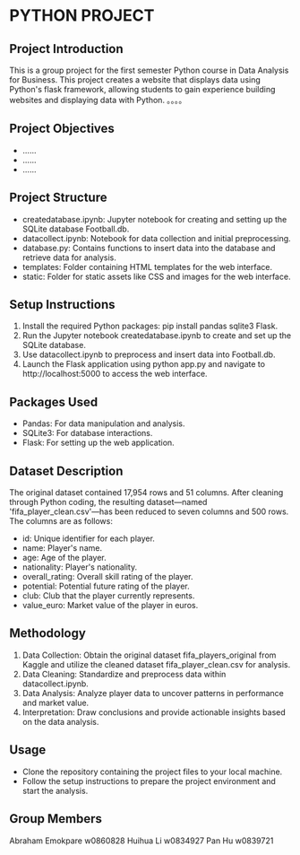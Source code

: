 # PYTHON PROJECT

## Project Introduction
This is a group project for the first semester Python course in Data Analysis for Business. This project creates a website that displays data using Python's flask framework, allowing students to gain experience building websites and displaying data with Python.
。。。。

## Project Objectives
- ......
- ......
- ......

## Project Structure
- createdatabase.ipynb: Jupyter notebook for creating and setting up the SQLite database Football.db.
- datacollect.ipynb: Notebook for data collection and initial preprocessing.
- database.py: Contains functions to insert data into the database and retrieve data for analysis.
- templates: Folder containing HTML templates for the web interface.
- static: Folder for static assets like CSS and images for the web interface.

## Setup Instructions
1.	Install the required Python packages: pip install pandas sqlite3 Flask.
2.	Run the Jupyter notebook createdatabase.ipynb to create and set up the SQLite database.
3.	Use datacollect.ipynb to preprocess and insert data into Football.db.
4.	Launch the Flask application using python app.py and navigate to http://localhost:5000 to access the web interface.
   
## Packages Used
- Pandas: For data manipulation and analysis.
- SQLite3: For database interactions.
- Flask: For setting up the web application.

## Dataset Description
The original dataset contained 17,954 rows and 51 columns. After cleaning through Python coding, the resulting dataset—named 'fifa_player_clean.csv'—has been reduced to seven columns and 500 rows. The columns are as follows: 
- id: Unique identifier for each player.
- name: Player's name.
- age: Age of the player.
- nationality: Player's nationality.
- overall_rating: Overall skill rating of the player.
- potential: Potential future rating of the player.
- club: Club that the player currently represents.
- value_euro: Market value of the player in euros.

## Methodology
1.	Data Collection: Obtain the original dataset fifa_players_original from Kaggle and utilize the cleaned dataset fifa_player_clean.csv for analysis.
2.	Data Cleaning: Standardize and preprocess data within datacollect.ipynb.
3.	Data Analysis: Analyze player data to uncover patterns in performance and market value.
4.	Interpretation: Draw conclusions and provide actionable insights based on the data analysis.
   
## Usage
- Clone the repository containing the project files to your local machine.
- Follow the setup instructions to prepare the project environment and start the analysis.
   
## Group Members
Abraham Emokpare   w0860828
Huihua Li    w0834927
Pan Hu    w0839721
